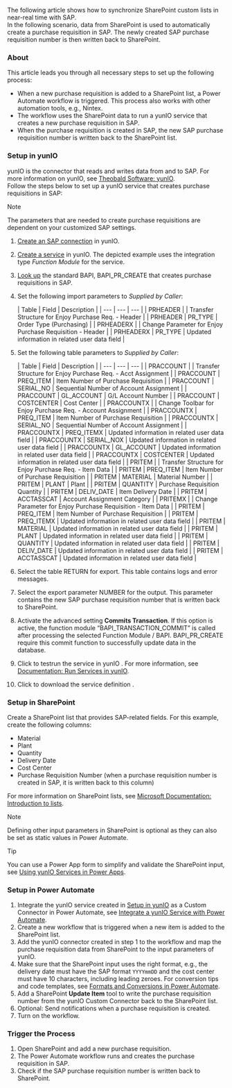 The following article shows how to synchronize SharePoint custom lists in near-real time with SAP.\
In the following scenario, data from SharePoint is used to automatically create a purchase requisition in SAP. The newly created SAP purchase requisition number is then written back to SharePoint.

### About

This article leads you through all necessary steps to set up the following process:

- When a new purchase requisition is added to a SharePoint list, a Power Automate workflow is triggered. This process also works with other automation tools, e.g., Nintex.
- The workflow uses the SharePoint data to run a yunIO service that creates a new purchase requisition in SAP.
- When the purchase requisition is created in SAP, the new SAP purchase requisition number is written back to the SharePoint list.

### Setup in yunIO

yunIO is the connector that reads and writes data from and to SAP. For more information on yunIO, see [Theobald Software: yunIO](https://theobald-software.com/en/yunio/).\
Follow the steps below to set up a yunIO service that creates purchase requisitions in SAP:

Note

The parameters that are needed to create purchase requisitions are dependent on your customized SAP settings.

1. [Create an SAP connection](../../getting-started/#connect-to-sap) in yunIO.

1. [Create a service](../../getting-started/#create-a-service) in yunIO. The depicted example uses the integration type *Function Module* for the service.

1. [Look up](../../documentation/function-modules-and-bapis/#look-up-a-function-module-bapi) the standard BAPI, BAPI_PR_CREATE that creates purchase requisitions in SAP.

1. Set the following import parameters to *Supplied by Caller*:

   | Table | Field | Description | | --- | --- | --- | | PRHEADER | | Transfer Structure for Enjoy Purchase Req. - Header | | PRHEADER | PR_TYPE | Order Type (Purchasing) | | PRHEADERX | | Change Parameter for Enjoy Purchase Requisition - Header | | PRHEADERX | PR_TYPE | Updated information in related user data field |

1. Set the following table parameters to *Supplied by Caller*:

   | Table | Field | Description | | --- | --- | --- | | PRACCOUNT | | Transfer Structure for Enjoy Purchase Req. - Acct Assignment | | PRACCOUNT | PREQ_ITEM | Item Number of Purchase Requisition | | PRACCOUNT | SERIAL_NO | Sequential Number of Account Assignment | | PRACCOUNT | GL_ACCOUNT | G/L Account Number | | PRACCOUNT | COSTCENTER | Cost Center | | PRACCOUNTX | | Change Toolbar for Enjoy Purchase Req. - Account Assignment | | PRACCOUNTX | PREQ_ITEM | Item Number of Purchase Requisition | | PRACCOUNTX | SERIAL_NO | Sequential Number of Account Assignment | | PRACCOUNTX | PREQ_ITEMX | Updated information in related user data field | | PRACCOUNTX | SERIAL_NOX | Updated information in related user data field | | PRACCOUNTX | GL_ACCOUNT | Updated information in related user data field | | PRACCOUNTX | COSTCENTER | Updated information in related user data field | | PRITEM | | Transfer Structure for Enjoy Purchase Req. - Item Data | | PRITEM | PREQ_ITEM | Item Number of Purchase Requisition | | PRITEM | MATERIAL | Material Number | | PRITEM | PLANT | Plant | | PRITEM | QUANTITY | Purchase Requisition Quantity | | PRITEM | DELIV_DATE | Item Delivery Date | | PRITEM | ACCTASSCAT | Account Assignment Category | | PRITEMX | | Change Parameter for Enjoy Purchase Requisition - Item Data | | PRITEM | PREQ_ITEM | Item Number of Purchase Requisition | | PRITEM | PREQ_ITEMX | Updated information in related user data field | | PRITEM | MATERIAL | Updated information in related user data field | | PRITEM | PLANT | Updated information in related user data field | | PRITEM | QUANTITY | Updated information in related user data field | | PRITEM | DELIV_DATE | Updated information in related user data field | | PRITEM | ACCTASSCAT | Updated information in related user data field |

1. Select the table RETURN for export. This table contains logs and error messages.

1. Select the export parameter NUMBER for the output. This parameter contains the new SAP purchase requisition number that is written back to SharePoint.

1. Activate the advanced setting **Commits Transaction**. If this option is active, the function module “BAPI_TRANSACTION_COMMIT” is called after processing the selected Function Module / BAPI. BAPI_PR_CREATE require this commit function to successfully update data in the database.

1. Click to testrun the service in yunIO . For more information, see [Documentation: Run Services in yunIO](../../documentation/run-services/#run-services-in-yunio).

1. Click to download the service definition .

### Setup in SharePoint

Create a SharePoint list that provides SAP-related fields. For this example, create the following columns:

- Material
- Plant
- Quantity
- Delivery Date
- Cost Center
- Purchase Requisition Number (when a purchase requisition number is created in SAP, it is written back to this column)

For more information on SharePoint lists, see [Microsoft Documentation: Introduction to lists](https://support.microsoft.com/en-us/office/introduction-to-lists-0a1c3ace-def0-44af-b225-cfa8d92c52d7).

Note

Defining other input parameters in SharePoint is optional as they can also be set as static values in Power Automate.

Tip

You can use a Power App form to simplify and validate the SharePoint input, see [Using yunIO Services in Power Apps](../populate-drop-down-controls-in-power-apps/#integrate-yunio-services-in-power-apps).

### Setup in Power Automate

1. Integrate the yunIO service created in [Setup in yunIO](#setup-in-yunio) as a Custom Connector in Power Automate, see [Integrate a yunIO Service with Power Automate](../integrate-a-yunio-service-with-power-automate/#configure-a-yunio-custom-connector-in-power-automate).
1. Create a new workflow that is triggered when a new item is added to the SharePoint list.
1. Add the yunIO connector created in step 1 to the workflow and map the purchase requisition data from SharePoint to the input parameters of yunIO.
1. Make sure that the SharePoint input uses the right format, e.g., the delivery date must have the SAP format `YYYYmmDD` and the cost center must have 10 characters, including leading zeroes. For conversion tips and code templates, see [Formats and Conversions in Power Automate](../conversion-in-power-automate/).
1. Add a SharePoint **Update Item** tool to write the purchase requisition number from the yunIO Custom Connector back to the SharePoint list.
1. Optional: Send notifications when a purchase requisition is created.
1. Turn on the workflow.

### Trigger the Process

1. Open SharePoint and add a new purchase requisition.
1. The Power Automate workflow runs and creates the purchase requisition in SAP.
1. Check if the SAP purchase requisition number is written back to SharePoint.
